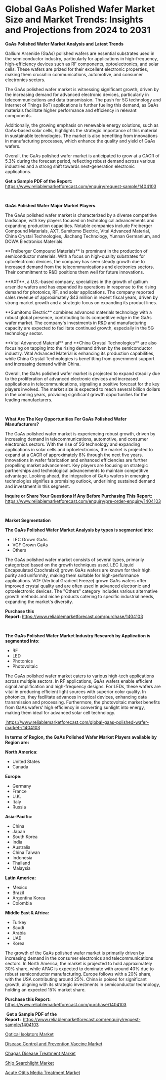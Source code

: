 <p><h1>Global GaAs Polished Wafer Market Size and Market Trends: Insights and Projections from 2024 to 2031</h1></p><p><strong>GaAs Polished Wafer Market Analysis and Latest Trends</strong></p>
<p><p>Gallium Arsenide (GaAs) polished wafers are essential substrates used in the semiconductor industry, particularly for applications in high-frequency, high-efficiency devices such as RF components, optoelectronics, and solar cells. These wafers are prized for their excellent electronic properties, making them crucial in communications, automotive, and consumer electronics sectors.</p><p>The GaAs polished wafer market is witnessing significant growth, driven by the increasing demand for advanced electronic devices, particularly in telecommunications and data transmission. The push for 5G technology and Internet of Things (IoT) applications is further fueling this demand, as GaAs materials facilitate higher performance and efficiency in relevant components. </p><p>Additionally, the growing emphasis on renewable energy solutions, such as GaAs-based solar cells, highlights the strategic importance of this material in sustainable technologies. The market is also benefiting from innovations in manufacturing processes, which enhance the quality and yield of GaAs wafers. </p><p>Overall, the GaAs polished wafer market is anticipated to grow at a CAGR of 5.3% during the forecast period, reflecting robust demand across various industries and a strong shift towards next-generation electronic applications.</p></p>
<p><strong>Get a Sample PDF of the Report:&nbsp;</strong> <a href="https://www.reliablemarketforecast.com/enquiry/request-sample/1404103?utm_campaign=1144&utm_medium=2&utm_source=Github&utm_content=ia&utm_term=23102024&utm_id=gaas-polished-wafer">https://www.reliablemarketforecast.com/enquiry/request-sample/1404103</a></p>
<p>&nbsp;</p>
<p><strong>GaAs Polished Wafer Major Market Players</strong></p>
<p><p>The GaAs polished wafer market is characterized by a diverse competitive landscape, with key players focused on technological advancements and expanding production capacities. Notable companies include Freiberger Compound Materials, AXT, Sumitomo Electric, Vital Advanced Material, China Crystal Technologies, Jiachang Technology, Yunnan Germanium, and DOWA Electronics Materials.</p><p>**Freiberger Compound Materials** is prominent in the production of semiconductor materials. With a focus on high-quality substrates for optoelectronic devices, the company has seen steady growth due to increased demand from the telecommunications and electronics sectors. Their commitment to R&D positions them well for future innovations.</p><p>**AXT**, a U.S.-based company, specializes in the growth of gallium arsenide wafers and has expanded its operations in response to the rising demand for photonics, RF, and solar applications. The company reported sales revenue of approximately $43 million in recent fiscal years, driven by strong market growth and a strategic focus on expanding its product lines.</p><p>**Sumitomo Electric** combines advanced materials technology with a robust global presence, contributing to its competitive edge in the GaAs wafer market. The company's investments in R&D and manufacturing capacity are expected to facilitate continued growth, especially in the 5G technology sector.</p><p>**Vital Advanced Material** and **China Crystal Technologies** are also focusing on tapping into the rising demand driven by the semiconductor industry. Vital Advanced Material is enhancing its production capabilities, while China Crystal Technologies is benefitting from government support and increasing demand within China.</p><p>Overall, the GaAs polished wafer market is projected to expand steadily due to the proliferation of advanced electronic devices and increased applications in telecommunications, signaling a positive forecast for the key players involved. The market size is expected to reach several billion dollars in the coming years, providing significant growth opportunities for the leading manufacturers.</p></p>
<p>&nbsp;</p>
<p><strong>What Are The Key Opportunities For GaAs Polished Wafer Manufacturers?</strong></p>
<p><p>The GaAs polished wafer market is experiencing robust growth, driven by increasing demand in telecommunications, automotive, and consumer electronics sectors. With the rise of 5G technology and expanding applications in solar cells and optoelectronics, the market is projected to expand at a CAGR of approximately 8% through the next five years. Innovations in wafer fabrication and enhanced efficiencies are further propelling market advancement. Key players are focusing on strategic partnerships and technological advancements to maintain competitive advantage. Looking ahead, the integration of GaAs wafers in emerging technologies signifies a promising outlook, underlining sustained demand and investment in this segment.</p></p>
<p><strong>Inquire or Share Your Questions If Any Before Purchasing This Report:</strong> <a href="https://www.reliablemarketforecast.com/enquiry/pre-order-enquiry/1404103?utm_campaign=1144&utm_medium=2&utm_source=Github&utm_content=ia&utm_term=23102024&utm_id=gaas-polished-wafer">https://www.reliablemarketforecast.com/enquiry/pre-order-enquiry/1404103</a></p>
<p>&nbsp;</p>
<p><strong>Market Segmentation</strong></p>
<p><strong>The GaAs Polished Wafer Market Analysis by types is segmented into:</strong></p>
<p><ul><li>LEC Grown GaAs</li><li>VGF Grown GaAs</li><li>Others</li></ul></p>
<p><p>The GaAs polished wafer market consists of several types, primarily categorized based on the growth techniques used. LEC (Liquid Encapsulated Czochralski) grown GaAs wafers are known for their high purity and uniformity, making them suitable for high-performance applications. VGF (Vertical Gradient Freeze) grown GaAs wafers offer improved crystal quality and are often used in advanced electronic and optoelectronic devices. The "Others" category includes various alternative growth methods and niche products catering to specific industrial needs, expanding the market's diversity.</p></p>
<p><strong>Purchase this Report:&nbsp;</strong><a href="https://www.reliablemarketforecast.com/purchase/1404103?utm_campaign=1144&utm_medium=2&utm_source=Github&utm_content=ia&utm_term=23102024&utm_id=gaas-polished-wafer">https://www.reliablemarketforecast.com/purchase/1404103</a></p>
<p>&nbsp;</p>
<p><strong>The GaAs Polished Wafer Market Industry Research by Application is segmented into:</strong></p>
<p><ul><li>RF</li><li>LED</li><li>Photonics</li><li>Photovoltaic</li></ul></p>
<p><p>The GaAs polished wafer market caters to various high-tech applications across multiple sectors. In RF applications, GaAs wafers enable efficient signal amplification and high-frequency designs. For LEDs, these wafers are vital in producing efficient light sources with superior color quality. In photonics, they facilitate advances in optical devices, enhancing data transmission and processing. Furthermore, the photovoltaic market benefits from GaAs wafers' high efficiency in converting sunlight into energy, making them ideal for advanced solar cell technology.</p></p>
<p><a href="https://www.reliablemarketforecast.com/global-gaas-polished-wafer-market-r1404103?utm_campaign=1144&utm_medium=2&utm_source=Github&utm_content=ia&utm_term=23102024&utm_id=gaas-polished-wafer">&nbsp;https://www.reliablemarketforecast.com/global-gaas-polished-wafer-market-r1404103</a></p>
<p><strong>In terms of Region, the GaAs Polished Wafer Market Players available by Region are:</strong></p>
<p>
    <p> <strong> North America: </strong>
        <ul>
            <li>United States</li>
            <li>Canada</li>
        </ul>
        </p> 
    <p> <strong> Europe: </strong>
        <ul>
            <li>Germany</li>
            <li>France</li>
            <li>U.K.</li>
            <li>Italy</li>
            <li>Russia</li>
        </ul>
        </p> 
    <p> <strong> Asia-Pacific: </strong>
        <ul>
            <li>China</li>
            <li>Japan</li>
            <li>South Korea</li>
            <li>India</li>
            <li>Australia</li>
            <li>China Taiwan</li>
            <li>Indonesia</li>
            <li>Thailand</li>
            <li>Malaysia</li>
        </ul>
        </p> 
    <p> <strong> Latin America: </strong>
        <ul>
            <li>Mexico</li>
            <li>Brazil</li>
            <li>Argentina Korea</li>
            <li>Colombia</li>
        </ul>
        </p> 
    <p> <strong> Middle East & Africa: </strong>
        <ul>
            <li>Turkey</li>
            <li>Saudi</li>
            <li>Arabia</li>
            <li>UAE</li>
            <li>Korea</li>
        </ul>
    </p>
    </p>
<p><p>The growth of the GaAs polished wafer market is primarily driven by increasing demand in the consumer electronics and telecommunications sectors. In North America, the market is projected to hold approximately 30% share, while APAC is expected to dominate with around 40% due to robust semiconductor manufacturing. Europe follows with a 20% share, with the USA contributing around 25%. China is poised for significant growth, aligning with its strategic investments in semiconductor technology, holding an expected 15% market share.</p></p>
<p><strong>Purchase this Report: </strong><a href="https://www.reliablemarketforecast.com/purchase/1404103?utm_campaign=1144&utm_medium=2&utm_source=Github&utm_content=ia&utm_term=23102024&utm_id=gaas-polished-wafer">https://www.reliablemarketforecast.com/purchase/1404103</a></p>
<p>&nbsp;<strong>Get a Sample PDF of the Report:&nbsp;&nbsp;</strong><a href="https://www.reliablemarketforecast.com/enquiry/request-sample/1404103?utm_campaign=1144&utm_medium=2&utm_source=Github&utm_content=ia&utm_term=23102024&utm_id=gaas-polished-wafer">https://www.reliablemarketforecast.com/enquiry/request-sample/1404103</a></p>
<p><strong></strong></p>
<p><p><a href="https://issuu.com/reportprime-2/docs/optical-isolators-market-size-2030._f9a9472aec7c31?utm_campaign=1144&utm_medium=2&utm_source=Github&utm_content=ia&utm_term=23102024&utm_id=gaas-polished-wafer">Optical Isolators Market</a></p><p><a href="https://www.linkedin.com/pulse/global-disease-control-prevention-vaccine-market-size-trends-qft5c?utm_campaign=1144&utm_medium=2&utm_source=Github&utm_content=ia&utm_term=23102024&utm_id=gaas-polished-wafer">Disease Control and Prevention Vaccine Market</a></p><p><a href="https://www.linkedin.com/pulse/chagas-disease-treatment-market-refracting-trends-consumer-behaviors-vwlvc?utm_campaign=1144&utm_medium=2&utm_source=Github&utm_content=ia&utm_term=23102024&utm_id=gaas-polished-wafer">Chagas Disease Treatment Market</a></p><p><a href="https://issuu.com/reportprime-2/docs/ship-searchlight-market-size-2030.p_73bcdacf702079?utm_campaign=1144&utm_medium=2&utm_source=Github&utm_content=ia&utm_term=23102024&utm_id=gaas-polished-wafer">Ship Searchlight Market</a></p><p><a href="https://www.linkedin.com/pulse/acute-otitis-media-treatment-market-trends-focusing-insight-forecast-hpdtc?utm_campaign=1144&utm_medium=2&utm_source=Github&utm_content=ia&utm_term=23102024&utm_id=gaas-polished-wafer">Acute Otitis Media Treatment Market</a></p></p>